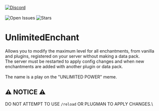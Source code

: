 [![Discord](https://discordapp.com/api/guilds/959153592869224579/widget.png?style=banner2)](https://discord.gg/qpc69BUeDe)\
\
![Open Issues](https://img.shields.io/github/issues/Elephant1214/UnlimitedEnchant?style=for-the-badge)
![Stars](https://img.shields.io/github/stars/Elephant1214/UnlimitedEnchant?style=for-the-badge)

# UnlimitedEnchant
Allows you to modify the maximum level for all enchantments, from vanilla and plugins, registered on your server without making a data pack.\
The server must be restarted to apply config changes and when new enchantments are added with another plugin or data pack.\
\
The name is a play on the "UNLIMITED POWER" meme.

## ⚠ NOTICE ⚠
DO NOT ATTEMPT TO USE `/reload` OR PLUGMAN TO APPLY CHANGES.\
